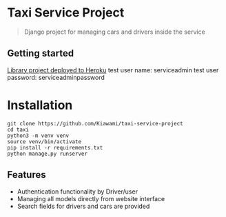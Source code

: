 # Taxi Service Project
> Django project for managing cars and drivers inside the service

## Getting started
[Library project deployed to Heroku](https://taxi-service-project1.herokuapp.com/)
test user name: serviceadmin
test user password: serviceadminpassword

# Installation
```shell
git clone https://github.com/Kiawami/taxi-service-project
cd taxi
python3 -m venv venv
source venv/bin/activate
pip install -r requirements.txt
python manage.py runserver
```


## Features

* Authentication functionality by Driver/user
* Managing all models directly from website interface
* Search fields for drivers and cars are provided
